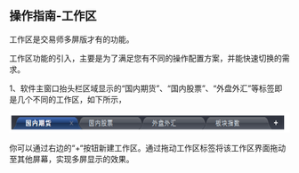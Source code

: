 ## 操作指南-工作区

工作区是交易师多屏版才有的功能。

工作区功能的引入，主要是为了满足您有不同的操作配置方案，并能快速切换的需求。

1、软件主窗口抬头栏区域显示的“国内期货”、“国内股票”、“外盘外汇”等标签即是几个不同的工作区，如下所示， 

![blob.png ](/assets/1721.png)

你可以通过右边的“+“按钮新建工作区。通过拖动工作区标签将该工作区界面拖动至其他屏幕，实现多屏显示的效果。

